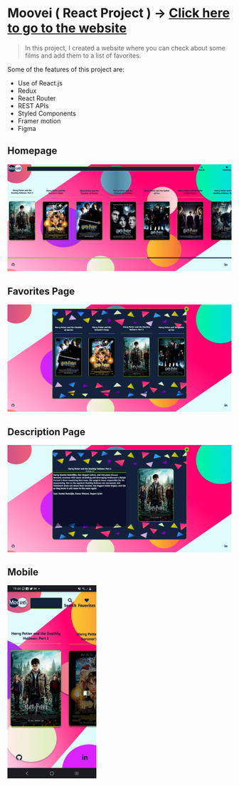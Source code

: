 # Moovei ( React Project ) -> [Click here to go to the website](https://gpmotta21.github.io/Moovei-React-Project)

> In this project, I created a website where you can check about some films and add them to a list of favorites.

Some of the features of this project are:

* Use of React.js
* Redux
* React Router
* REST APIs
* Styled Components
* Framer motion
* Figma

## Homepage

<img  src="./application/src/assets/img/readme/homepage.png" >

## Favorites Page

<img  src="./application/src/assets/img/readme/Favorites.png">

## Description Page

<img  src="./application/src/assets/img/readme/description.png">

## Mobile

<img style='width: 200px' src="./application/src/assets/img/readme/mobile.jpeg">

